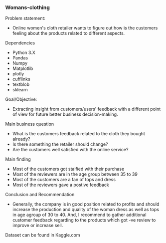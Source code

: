  ### Womans-clothing

Problem statement:

* Online women's cloth retailer wants to figure out how is the customers feeling about the products related to different aspects. 


Dependencies

* Python 3.X
* Pandas 
* Numpy
* Matplotlib
* plotly
* cufflinks
* textblob
* sklearn


Goal/Objective: 

* Extracting insight from customers/users' feedback with a different point of view for future better business decision-making.


Main business question

* What is the customers feedback related to the cloth they bought already?
* Is there something the retailer should change?
* Are the customers well satisfied with the online service?


Main finding
* Most of the customers got staified with their purchase 
* Most of the reviewers are in the age group between 35 to 39
* Most of the customers are a fan of tops and dress
* Most of the reviewers gave a postive feedback


Conclusion and Recommendation
* Generally, the company is in good position related to profits and should increase the production and quality of the woman dress as well as tops in age agroup of 30 to 40. And, I recommend to gather additional customer feedback regarding to the products which got -ve review to improve or increase sell. 


Dataset can be found in Kaggle.com